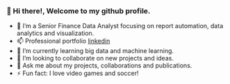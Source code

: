 ### 👋 Hi there!, Welcome to my github profile.

- 🔭 I’m a Senior Finance Data Analyst focusing on report automation, data analytics and visualization.
- 📫 Professional portfolio [linkedin](https://www.linkedin.com/in/nnaemeka-enukorah-8bb35a62/)
- 🌱 I’m currently learning big data and machine learning.
- 👯 I’m looking to collaborate on new projects and ideas.
- 💬 Ask me about my projects, collaborations and publications.
- ⚡ Fun fact: I love video games and soccer!
